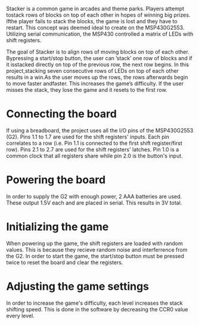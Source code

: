 Stacker  is  a  common  game  in  arcades  and  theme  parks.   Players  attempt  tostack  rows  of  blocks  on  top  of  each  other  in  hopes  of  winning  big  prizes.   Ifthe player fails to stack the blocks, the game is lost and they have to restart.  This concept was deemed ideal to create on the MSP430G2553.  Utilizing serial communication,  the MSP430 controlled a matrix of LEDs with shift registers.

The goal of Stacker is to align rows of moving blocks on top of each other.  Bypressing a start/stop button, the user can ’stack’ one row of blocks and if it isstacked directly on top of the previous row, the next row begins.  In this project,stacking seven consecutive rows of LEDs on top of each other results in a win.As the user moves up the rows, the rows afterwards begin to move faster andfaster.  This increases the game’s difficulty.  If the user misses the stack, they lose the game and it resets to the first row.

# Connecting the board
If using a breadboard, the project uses all the I/O pins of the MSP430G2553 (G2).  Pins 1.1 to 1.7 are used for the shift registers' inputs.  Each pin correlates to a row (i.e. Pin 1.1 is connected to the first shift register/first row).  Pins 2.1 to 2.7 are used for the shift registers' latches.  Pin 1.0 is a common clock that all registers share while pin 2.0 is the button's input.

# Powering the board
In order to supply the G2 with enough power, 2 AAA batteries are used.  These output 1.5V each and are placed in serial.  This results in 3V total.

# Initializing the game
When powering up the game, the shift registers are loaded with random values.  This is because they recieve random noise and interferrence from the G2.  In order to start the game, the start/stop button must be pressed twice to reset the board and clear the registers.

# Adjusting the game settings
In order to increase the game's difficulty, each level increases the stack shifting speed.  This is done in the software by decreasing the CCR0 value every level.
